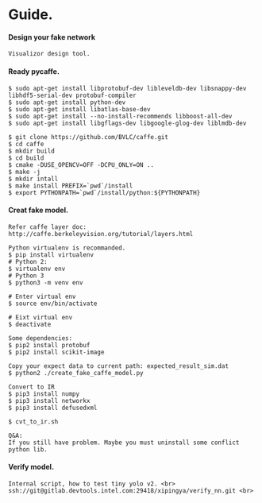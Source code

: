 # Guide.

#### Design your fake network
    Visualizor design tool.

#### Ready pycaffe. 

    $ sudo apt-get install libprotobuf-dev libleveldb-dev libsnappy-dev libhdf5-serial-dev protobuf-compiler
    $ sudo apt-get install python-dev
    $ sudo apt-get install libatlas-base-dev
    $ sudo apt-get install --no-install-recommends libboost-all-dev
    $ sudo apt-get install libgflags-dev libgoogle-glog-dev liblmdb-dev

    $ git clone https://github.com/BVLC/caffe.git
    $ cd caffe
    $ mkdir build
    $ cd build
    $ cmake -DUSE_OPENCV=OFF -DCPU_ONLY=ON ..
    $ make -j
    $ mkdir intall
    $ make install PREFIX=`pwd`/install
    $ export PYTHONPATH=`pwd`/install/python:${PYTHONPATH}

#### Creat fake model.
    Refer caffe layer doc: http://caffe.berkeleyvision.org/tutorial/layers.html
    
    Python virtualenv is recommanded.
    $ pip install virtualenv
	# Python 2:
	$ virtualenv env
	# Python 3
	$ python3 -m venv env

	# Enter virtual env
	$ source env/bin/activate 

	# Eixt virtual env
	$ deactivate

    Some dependencies:
    $ pip2 install protobuf
    $ pip2 install scikit-image

    Copy your expect data to current path: expected_result_sim.dat
    $ python2 ./create_fake_caffe_model.py

    Convert to IR
    $ pip3 install numpy
    $ pip3 install networkx
    $ pip3 install defusedxml

    $ cvt_to_ir.sh

    Q&A:
    If you still have problem. Maybe you must uninstall some conflict python lib.

#### Verify model.
    Internal script, how to test tiny yolo v2. <br>
    ssh://git@gitlab.devtools.intel.com:29418/xipingya/verify_nn.git <br>
    
